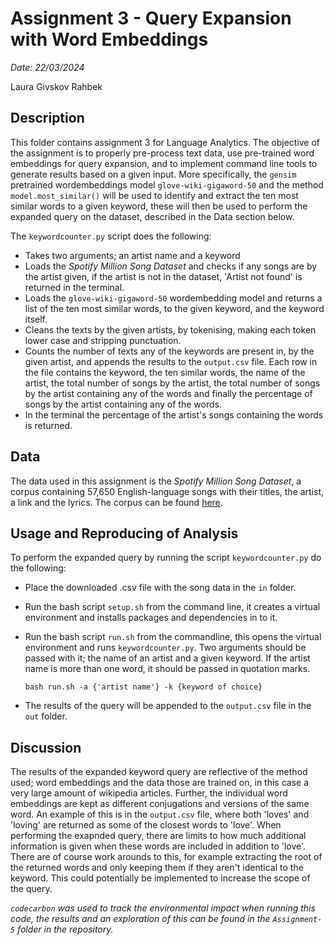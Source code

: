 # Assignment 3 - Query Expansion with Word Embeddings

*Date: 22/03/2024*

Laura Givskov Rahbek 

## Description 

This folder contains assignment 3 for Language Analytics. The objective of the assignment is to properly pre-process text data, use pre-trained word embeddings for query expansion, and to implement command line tools to generate results based on a given input. More specifically, the ```gensim``` pretrained wordembeddings model  ```glove-wiki-gigaword-50``` and the method ```model.most_similar()``` will be used to identify and extract the ten most similar words to a given keyword, these will then be used to perform the expanded query on the dataset, described in the Data section below. 

The ```keywordcounter.py``` script does the following: 
- Takes two arguments; an artist name and a keyword 
- Loads the *Spotify Million Song Dataset* and checks if any songs are by the artist given, if the artist is not in the dataset, 'Artist not found' is returned in the terminal. 
- Loads the ```glove-wiki-gigaword-50``` wordembedding model and returns a list of the ten most similar words, to the given keyword, and the keyword itself. 
- Cleans the texts by the given artists, by tokenising, making each token lower case and stripping punctuation. 
- Counts the number of texts any of the keywords are present in, by the given artist, and appends the results to the ```output.csv``` file. Each row in the file contains the keyword, the ten similar words, the name of the artist, the total number of songs by the artist, the total number of songs by the artist containing any of the words and finally the percentage of songs by the artist containing any of the words. 
- In the terminal the percentage of the artist's songs containing the words is returned. 

## Data

The data used in this assignment is the *Spotify Million Song Dataset*, a corpus containing 57,650 English-language songs with their titles, the artist, a link and the lyrics. The corpus can be found [here](https://www.kaggle.com/datasets/joebeachcapital/57651-spotify-songs). 

## Usage and Reproducing of Analysis 

To perform the expanded query by running the script ```keywordcounter.py``` do the following: 
- Place the downloaded .csv file with the song data in the ```in``` folder.
- Run the bash script ```setup.sh``` from the command line, it creates a virtual environment and installs packages and dependencies in to it.
- Run the bash script ```run.sh``` from the commandline, this opens the virtual environment and runs ```keywordcounter.py```. Two arguments should be passed with it; the name of an artist and a given keyword. If the artist name is more than one word, it should be passed in quotation marks. 

  ```
  bash run.sh -a {'artist name'} -k {keyword of choice}
  ```

- The results of the query will be appended to the ```output.csv``` file in the ```out``` folder. 

## Discussion 

The results of the expanded keyword query are reflective of the method used; word embeddings and the data those are trained on, in this case a very large amount of wikipedia articles. Further, the individual word embeddings are kept as different conjugations and versions of the same word. An example of this is in the ```output.csv``` file, where both 'loves' and 'loving' are returned as some of the closest words to 'love'. When performing the exapnded query, there are limits to how much additional information is given when these words are included in addition to 'love'. There are of course work arounds to this, for example extracting the root of the returned words and only keeping them if they aren't identical to the keyword. This could potentially be implemented to increase the scope of the query. 

*```codecarbon``` was used to track the environmental impact when running this code, the results and an exploration of this can be found in the ```Assignment-5``` folder in the repository.*